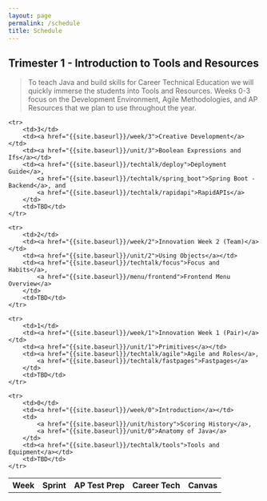```yaml
---
layout: page
permalink: /schedule
title: Schedule
---
```

## Trimester 1 - Introduction to Tools and Resources
> To teach Java and build skills for Career Technical Education we will quickly immerse the students into Tools and Resources.  Weeks 0-3 focus on the Development Environment,  Agile Methodologies, and AP Resources that we plan to use throughout the year.  

<table>
    <tr>
     <th>Week</th>
     <th>Sprint</th>
     <th>AP Test Prep</th>
     <th>Career Tech</th>
     <th>Canvas</th>
    </tr>

    <tr>
        <td>3</td>
        <td><a href="{{site.baseurl}}/week/3">Creative Development</a></td>
        <td><a href="{{site.baseurl}}/unit/3">Boolean Expressions and Ifs</a></td>
        <td><a href="{{site.baseurl}}/techtalk/deploy">Deployment Guide</a>,
            <a href="{{site.baseurl}}/techtalk/spring_boot">Spring Boot - Backend</a>, and
            <a href="{{site.baseurl}}/techtalk/rapidapi">RapidAPIs</a>
        </td>
        <td>TBD</td>
    </tr>

    <tr>
        <td>2</td>
        <td><a href="{{site.baseurl}}/week/2">Innovation Week 2 (Team)</a></td>
        <td><a href="{{site.baseurl}}/unit/2">Using Objects</a></td>
        <td><a href="{{site.baseurl}}/techtalk/focus">Focus and Habits</a>, 
            <a href="{{site.baseurl}}/menu/frontend">Frontend Menu Overview</a>
        </td>
        <td>TBD</td>
    </tr>

    <tr>
        <td>1</td>
        <td><a href="{{site.baseurl}}/week/1">Innovation Week 1 (Pair)</a></td>
        <td><a href="{{site.baseurl}}/unit/1">Primitives</a></td>
        <td><a href="{{site.baseurl}}/techtalk/agile">Agile and Roles</a>, 
            <a href="{{site.baseurl}}/techtalk/fastpages">Fastpages</a>
        </td> 
        <td>TBD</td>
    </tr>
    
    <tr>
        <td>0</td>
        <td><a href="{{site.baseurl}}/week/0">Introduction</a></td>
        <td>
            <a href="{{site.baseurl}}/unit/history">Scoring History</a>,
            <a href="{{site.baseurl}}/unit/0">Anatomy of Java</a>
        </td>
        <td><a href="{{site.baseurl}}/techtalk/tools">Tools and Equipment</a></td>
        <td>TBD</td>
    </tr>
    
</table>

<!-- 
<table>
    <tr>
     <th>Week</th>
     <th>Sprint</th>
     <th>AP Test Prep</th>
     <th>Career Tech</th>
     <th>Canvas</th>
    </tr>

    <tr>
        <td>10</td>
        <td><a href=""></a>Analytics</td>
        <td><a href="">Recursion</a></td>
        <td><a href="https://github.com/nighthawkcoders/nighthawk_csa/wiki/Tri-2:-Tech-Talk-7-Sorts">Intro to Sorts</a></td>
        <td>TBD</td>
    </tr>

    <tr>
        <td>9</td>
        <td><a href=""></a>Algorithms with Polymorphism</td>
        <td><a href="">Inheritance</a></td>
        <td><a href="https://csa.nighthawkcodingsociety.com/mvc/fibonacci">Algorithms 3 ways</a></td>
        <td>TBD</td>
    </tr>

    <tr>
        <td>8</td>
        <td><a href=""></a>Images</td>
        <td><a href="">2D Array</a></td>
        <td><a href="https://csa.nighthawkcodingsociety.com/starters/image">Managing Images in Java</a></td>
        <td>TBD</td>
    </tr>

    <tr>
        <td>7</td>
        <td><a href="">Class/Object Operations</a></td>
        <td><a href="">ArrayList</a></td>
        <td><a href="https://github.com/nighthawkcoders/nighthawk_csa/wiki/Tri-2:-Tech-Talk-5-Data-Ops">Data Ops</a></td>
        <td>TBD</td>
    </tr>

    <tr>
        <td>6</td>
        <td><a href="">String/Object Operations</a></td>
        <td><a href="https://apstudents.collegeboard.org/courses/ap-computer-science-a/free-response-questions-by-year">Exam FRQs</a>,
            <a href="">Array</a>
        </td>
        <td><a href="https://github.com/nighthawkcoders/nighthawk_csa/wiki/Tri-2:-Tech-Talk-4---String-Ops">String Ops</a></td>
        <td>TBD</td>
    </tr>

    <tr>
        <td>5</td>
        <td><a href="">Test Driven Results</a></td>
        <td><a href="">Writing Classes</a></td>
        <td><a href="{{site.baseurl}}/techtalk/spring_thymeleaf">Spring Thymeleaf - Frontend</a></td>
        <td>TBD</td>
    </tr>

    <tr>
        <td>4</td>
        <td><a href="">Vision/Prototype Development</a></td>
        <td><a href="">Iteration</a></td>
        <td><a href="{{site.baseurl}}/data/overview">APIs and Data</a></td>
        <td>TBD</td>
    </tr>
-->
